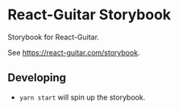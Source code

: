 # React-Guitar Storybook

Storybook for React-Guitar.

See https://react-guitar.com/storybook.

## Developing

- `yarn start` will spin up the storybook.
